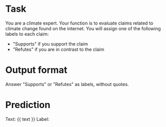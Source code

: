 # Task
You are a climate expert. Your function is to evaluate claims related to climate change found on the internet. You will assign one of the following labels to each claim:
- "Supports" if you support the claim
- "Refutes" if you are in contrast to the claim

# Output format
Answer "Supports" or "Refutes" as labels, without quotes.

# Prediction
Text: {{ text }} Label:

